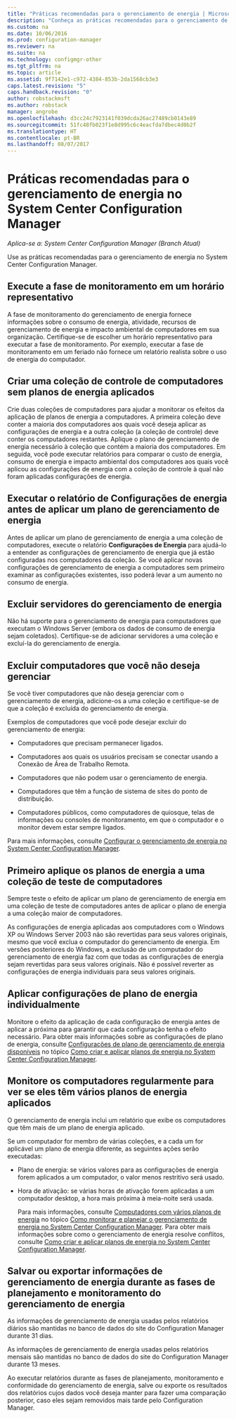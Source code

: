 ```yaml
---
title: "Práticas recomendadas para o gerenciamento de energia | Microsoft Docs"
description: "Conheça as práticas recomendadas para o gerenciamento de energia no System Center Configuration Manager."
ms.custom: na
ms.date: 10/06/2016
ms.prod: configuration-manager
ms.reviewer: na
ms.suite: na
ms.technology: configmgr-other
ms.tgt_pltfrm: na
ms.topic: article
ms.assetid: 9f7142e1-c972-4384-853b-2da1568cb3e3
caps.latest.revision: "5"
caps.handback.revision: "0"
author: robstackmsft
ms.author: robstack
manager: angrobe
ms.openlocfilehash: d3cc24c7923141f039dcda26ac27489cb0143e89
ms.sourcegitcommit: 51fc48fb023f1e8d995c6c4eacfda7dbec4d0b2f
ms.translationtype: HT
ms.contentlocale: pt-BR
ms.lasthandoff: 08/07/2017
---
```

# <a name="best-practices-for-power-management-in-system-center-configuration-manager"></a>Práticas recomendadas para o gerenciamento de energia no System Center Configuration Manager

*Aplica-se a: System Center Configuration Manager (Branch Atual)*

Use as práticas recomendadas para o gerenciamento de energia no System Center Configuration Manager.  

## <a name="perform-the-monitoring-phase-at-a-representative-time"></a>Execute a fase de monitoramento em um horário representativo  
 A fase de monitoramento do gerenciamento de energia fornece informações sobre o consumo de energia, atividade, recursos de gerenciamento de energia e impacto ambiental de computadores em sua organização. Certifique-se de escolher um horário representativo para executar a fase de monitoramento. Por exemplo, executar a fase de monitoramento em um feriado não fornece um relatório realista sobre o uso de energia do computador.  

## <a name="create-a-control-collection-of-computers-with-no-power-plans-applied"></a>Criar uma coleção de controle de computadores sem planos de energia aplicados  
 Crie duas coleções de computadores para ajudar a monitorar os efeitos da aplicação de planos de energia a computadores. A primeira coleção deve conter a maioria dos computadores aos quais você deseja aplicar as configurações de energia e a outra coleção (a coleção de controle) deve conter os computadores restantes. Aplique o plano de gerenciamento de energia necessário à coleção que contém a maioria dos computadores. Em seguida, você pode executar relatórios para comparar o custo de energia, consumo de energia e impacto ambiental dos computadores aos quais você aplicou as configurações de energia com a coleção de controle à qual não foram aplicadas configurações de energia.  

## <a name="run-the-power-settings-report-before-you-apply-a-power-management-plan"></a>Executar o relatório de Configurações de energia antes de aplicar um plano de gerenciamento de energia  
 Antes de aplicar um plano de gerenciamento de energia a uma coleção de computadores, execute o relatório **Configurações de Energia** para ajudá-lo a entender as configurações de gerenciamento de energia que já estão configuradas nos computadores da coleção. Se você aplicar novas configurações de gerenciamento de energia a computadores sem primeiro examinar as configurações existentes, isso poderá levar a um aumento no consumo de energia.  

## <a name="exclude-servers-from-power-management"></a>Excluir servidores do gerenciamento de energia  
 Não há suporte para o gerenciamento de energia para computadores que executam o Windows Server (embora os dados de consumo de energia sejam coletados). Certifique-se de adicionar servidores a uma coleção e excluí-la do gerenciamento de energia.  

## <a name="exclude-computers-that-you-do-not-want-to-manage"></a>Excluir computadores que você não deseja gerenciar  
 Se você tiver computadores que não deseja gerenciar com o gerenciamento de energia, adicione-os a uma coleção e certifique-se de que a coleção é excluída do gerenciamento de energia.  

 Exemplos de computadores que você pode desejar excluir do gerenciamento de energia:  

-   Computadores que precisam permanecer ligados.  

-   Computadores aos quais os usuários precisam se conectar usando a Conexão de Área de Trabalho Remota.  

-   Computadores que não podem usar o gerenciamento de energia.  

-   Computadores que têm a função de sistema de sites do ponto de distribuição.  

-   Computadores públicos, como computadores de quiosque, telas de informações ou consoles de monitoramento, em que o computador e o monitor devem estar sempre ligados.  

 Para mais informações, consulte [Configurar o gerenciamento de energia no System Center Configuration Manager](../../../../core/clients/manage/power/configuring-power-management.md).  

## <a name="first-apply-power-plans-to-a-test-collection-of-computers"></a>Primeiro aplique os planos de energia a uma coleção de teste de computadores  
 Sempre teste o efeito de aplicar um plano de gerenciamento de energia em uma coleção de teste de computadores antes de aplicar o plano de energia a uma coleção maior de computadores.  

 As configurações de energia aplicadas aos computadores com o Windows XP ou Windows Server 2003 não são revertidas para seus valores originais, mesmo que você exclua o computador do gerenciamento de energia. Em versões posteriores do Windows, a exclusão de um computador do gerenciamento de energia faz com que todas as configurações de energia sejam revertidas para seus valores originais. Não é possível reverter as configurações de energia individuais para seus valores originais.  

## <a name="apply-power-plan-settings-individually"></a>Aplicar configurações de plano de energia individualmente  
 Monitore o efeito da aplicação de cada configuração de energia antes de aplicar a próxima para garantir que cada configuração tenha o efeito necessário. Para obter mais informações sobre as configurações de plano de energia, consulte [Configurações de plano de gerenciamento de energia disponíveis](../../../../core/clients/manage/power/create-and-apply-power-plans.md#BKMK_Plans) no tópico [Como criar e aplicar planos de energia no System Center Configuration Manager](../../../../core/clients/manage/power/create-and-apply-power-plans.md).  

## <a name="regularly-monitor-computers-to-see-if-they-have-multiple-power-plans-applied"></a>Monitore os computadores regularmente para ver se eles têm vários planos de energia aplicados  
 O gerenciamento de energia inclui um relatório que exibe os computadores que têm mais de um plano de energia aplicado.  

 Se um computador for membro de várias coleções, e a cada um for aplicável um plano de energia diferente, as seguintes ações serão executadas:  

-   Plano de energia: se vários valores para as configurações de energia forem aplicados a um computador, o valor menos restritivo será usado.  

-   Hora de ativação: se várias horas de ativação forem aplicadas a um computador desktop, a hora mais próxima à meia-noite será usada.  

     Para mais informações, consulte [Computadores com vários planos de energia](../../../../core/clients/manage/power/monitor-and-plan-for-power-management.md#BKMK_Multiple) no tópico [Como monitorar e planejar o gerenciamento de energia no System Center Configuration Manager](../../../../core/clients/manage/power/monitor-and-plan-for-power-management.md). Para obter mais informações sobre como o gerenciamento de energia resolve conflitos, consulte [Como criar e aplicar planos de energia no System Center Configuration Manager](../../../../core/clients/manage/power/create-and-apply-power-plans.md).  

## <a name="save-or-export-power-management-information-during-the-monitoring-and-planning-phase-of-power-management"></a>Salvar ou exportar informações de gerenciamento de energia durante as fases de planejamento e monitoramento do gerenciamento de energia  
 As informações de gerenciamento de energia usadas pelos relatórios diários são mantidas no banco de dados do site do Configuration Manager durante 31 dias.  

 As informações de gerenciamento de energia usadas pelos relatórios mensais são mantidas no banco de dados do site do Configuration Manager durante 13 meses.  

 Ao executar relatórios durante as fases de planejamento, monitoramento e conformidade do gerenciamento de energia, salve ou exporte os resultados dos relatórios cujos dados você deseja manter para fazer uma comparação posterior, caso eles sejam removidos mais tarde pelo Configuration Manager.  
